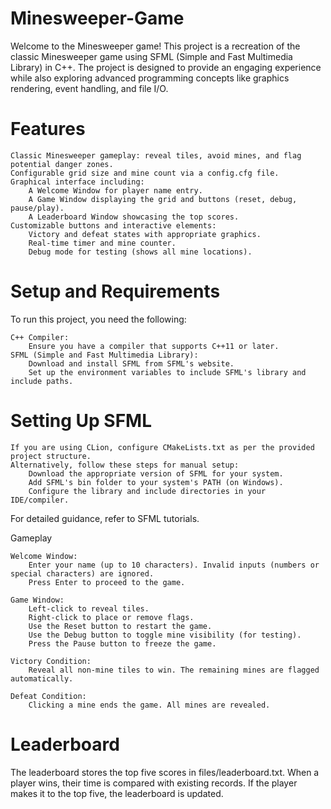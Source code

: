 # Minesweeper-Game
Welcome to the Minesweeper game! This project is a recreation of the classic Minesweeper game using SFML (Simple and Fast Multimedia Library) in C++. The project is designed to provide an engaging experience while also exploring advanced programming concepts like graphics rendering, event handling, and file I/O.

# Features

    Classic Minesweeper gameplay: reveal tiles, avoid mines, and flag potential danger zones.
    Configurable grid size and mine count via a config.cfg file.
    Graphical interface including:
        A Welcome Window for player name entry.
        A Game Window displaying the grid and buttons (reset, debug, pause/play).
        A Leaderboard Window showcasing the top scores.
    Customizable buttons and interactive elements:
        Victory and defeat states with appropriate graphics.
        Real-time timer and mine counter.
        Debug mode for testing (shows all mine locations).
        
# Setup and Requirements
To run this project, you need the following:

    C++ Compiler:
        Ensure you have a compiler that supports C++11 or later.
    SFML (Simple and Fast Multimedia Library):
        Download and install SFML from SFML's website.
        Set up the environment variables to include SFML's library and include paths.

# Setting Up SFML

    If you are using CLion, configure CMakeLists.txt as per the provided project structure.
    Alternatively, follow these steps for manual setup:
        Download the appropriate version of SFML for your system.
        Add SFML's bin folder to your system's PATH (on Windows).
        Configure the library and include directories in your IDE/compiler.

For detailed guidance, refer to SFML tutorials.

Gameplay

    Welcome Window:
        Enter your name (up to 10 characters). Invalid inputs (numbers or special characters) are ignored.
        Press Enter to proceed to the game.

    Game Window:
        Left-click to reveal tiles.
        Right-click to place or remove flags.
        Use the Reset button to restart the game.
        Use the Debug button to toggle mine visibility (for testing).
        Press the Pause button to freeze the game.

    Victory Condition:
        Reveal all non-mine tiles to win. The remaining mines are flagged automatically.

    Defeat Condition:
        Clicking a mine ends the game. All mines are revealed.
        
# Leaderboard

The leaderboard stores the top five scores in files/leaderboard.txt. When a player wins, their time is compared with existing records. If the player makes it to the top five, the leaderboard is updated.

